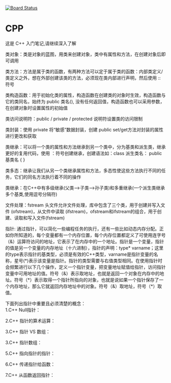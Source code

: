 [![Board Status](https://dev.azure.com/1369066793/e81c00e4-0612-41ba-81f7-e9f6b8386a26/3a1331fa-61fb-4076-9007-def93561e277/_apis/work/boardbadge/2f422cf7-46b5-4b2d-9c11-876f328de240)](https://dev.azure.com/1369066793/e81c00e4-0612-41ba-81f7-e9f6b8386a26/_boards/board/t/3a1331fa-61fb-4076-9007-def93561e277/Microsoft.RequirementCategory)
# CPP
这是 C++ 入门笔记,请继续深入了解

类对象：类是对象的蓝图，用类来创建对象，类中有属性和方法，在创建对象后即可调用

类方法：方法是属于类的函数，有两种方法可以定于属于类的函数：内部类定义/类定义之外，想在外部创建该类的方法，必须现在类内部进行声明，然后使用 :: 符号

类构造函数：用于初始化类的属性，构造函数在创建类的对象时生效，构造函数与它的类同名，始终为 public 类名(), 没有任何返回值，构造函数也可以采用参数，在创建对象时设置属性的初始值

类访问说明符：public / private / protected 说明符设置类的访问限制

类封装：使用 private 将“敏感”数据封装，创建 public set/get方法对封装的属性进行更改和获取

类继承：可以将一个类的属性和方法继承到另一个类中，分为基类和派生类，继承更好的复用代码，使用 ：符号创建继承，创建语法如：class 派生类名： public 基类名 { }

类多态：继承让我们从另一个类继承属性和方法，多态性使这些方法执行不同的任务，它们的同名方法执行着不同的操作

类继承：在C++中有多级继承(父类-->子类-->孙子类)和多重继承(一个派生类继承多个基类,使用逗号分隔符)

文件处理：fstream 头文件允许文件处理，库中包含了三个类，用于创建并写入文件 (ofstream)，从文件中读取 (ifstream)，ofstream和ifstream的组合，用于创建、读取和写入文件(fstream)


指针: 通过指针，可以简化一些编程任务的执行，还有一些比如动态内存分配。正如你所知道的，每个变量都有一个内存位置，每个内存位置都定义了可使用连字号（&）运算符访问的地址，它表示了在内存中的一个地址。指针是一个变量，指针的值是另一个变量的内存地址（十六进制），指针的声明：type* varname；这里的type表示指针的基类型，必须是有效的C++类型，varname是指针变量的名称，星号(\*)表示该变量是指针。指针的类型需要与右值类型相同。在使用指针时会频繁进行以下几个操作，定义一个指针变量，把变量地址赋值给指针，访问指针变量中可用地址的值。符号（&）表示取地址，也就是返回一个对象在内存中的地址。符号（\*）表示取得一个指针所指向的对象，也就是说如果一个指针保存了一个内存地址，那么它就返回内存地址中的对象。符号（&）取地址，符号（\*）取值。

下面列出指针中重要且必须清楚的概念：  
1.C++ Null指针：

2.C++ 指针的算术运算：

3.C++ 指针 VS 数组：

3.C++ 指针数组：

5.C++ 指向指针的指针：

6.C++ 传递指针给函数：

7.C++ 从函数返回指针：
